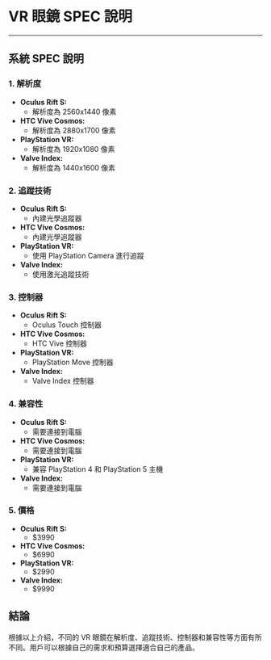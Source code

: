 # VR 眼鏡 SPEC 說明

---

## 系統 SPEC 說明

### 1. 解析度

- **Oculus Rift S:**
  - 解析度為 2560x1440 像素
- **HTC Vive Cosmos:**
  - 解析度為 2880x1700 像素
- **PlayStation VR:**
  - 解析度為 1920x1080 像素
- **Valve Index:**
  - 解析度為 1440x1600 像素

### 2. 追蹤技術

- **Oculus Rift S:**
  - 內建光學追蹤器
- **HTC Vive Cosmos:**
  - 內建光學追蹤器
- **PlayStation VR:**
  - 使用 PlayStation Camera 進行追蹤
- **Valve Index:**
  - 使用激光追蹤技術

### 3. 控制器

- **Oculus Rift S:**
  - Oculus Touch 控制器
- **HTC Vive Cosmos:**
  - HTC Vive 控制器
- **PlayStation VR:**
  - PlayStation Move 控制器
- **Valve Index:**
  - Valve Index 控制器

### 4. 兼容性

- **Oculus Rift S:**
  - 需要連接到電腦
- **HTC Vive Cosmos:**
  - 需要連接到電腦
- **PlayStation VR:**
  - 兼容 PlayStation 4 和 PlayStation 5 主機
- **Valve Index:**
  - 需要連接到電腦

### 5. 價格

- **Oculus Rift S:**
  - $3990
- **HTC Vive Cosmos:**
  - $6990
- **PlayStation VR:**
  - $2990
- **Valve Index:**
  - $9990

## 結論

根據以上介紹，不同的 VR 眼鏡在解析度、追蹤技術、控制器和兼容性等方面有所不同。用戶可以根據自己的需求和預算選擇適合自己的產品。

